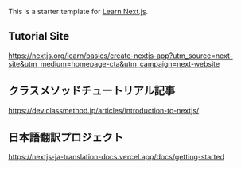 This is a starter template for [Learn Next.js](https://nextjs.org/learn).

## Tutorial Site
https://nextjs.org/learn/basics/create-nextjs-app?utm_source=next-site&utm_medium=homepage-cta&utm_campaign=next-website

## クラスメソッドチュートリアル記事
https://dev.classmethod.jp/articles/introduction-to-nextjs/

## 日本語翻訳プロジェクト
https://nextjs-ja-translation-docs.vercel.app/docs/getting-started

